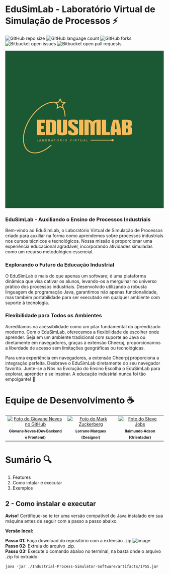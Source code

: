 # EduSimLab - Laboratório Virtual de Simulação de Processos ⚡

![GitHub repo size](https://img.shields.io/github/repo-size/giovaneneves7/Industrial-Process-Simulator-Software?style=for-the-badge)
![GitHub language count](https://img.shields.io/github/languages/count/giovaneneves7/Industrial-Process-Simulator-Software?style=for-the-badge)
![GitHub forks](https://img.shields.io/github/forks/giovaneneves7/Industrial-Process-Simulator-Software?style=for-the-badge)
![Bitbucket open issues](https://img.shields.io/bitbucket/issues/giovaneneves7/Industrial-Process-Simulator-Software?style=for-the-badge)
![Bitbucket open pull requests](https://img.shields.io/bitbucket/pr-raw/giovaneneves7/Industrial-Process-Simulator-Software?style=for-the-badge)

<img src="https://github.com/giovaneneves7/Industrial-Process-Simulator-Software/blob/main/src/main/resources/images/logo.jpg" alt="Exemplo imagem" width="800" height="500">


### EduSimLab - Auxiliando o Ensino de Processos Industriais
Bem-vindo ao EduSimLab, o Laboratório Virtual de Simulação de Processos criado para auxiliar na forma como aprendemos sobre processos industriais nos cursos técnicos e tecnológicos. Nossa missão é proporcionar uma experiência educacional agradável, incorporando atividades simuladas como um recurso metodológico essencial.

### Explorando o Futuro da Educação Industrial
O EduSimLab é mais do que apenas um software; é uma plataforma dinâmica que visa cativar os alunos, levando-os a mergulhar no universo prático dos processos industriais. Desenvolvido utilizando a robusta linguagem de programação Java, garantimos não apenas funcionalidade, mas também portabilidade para ser executado em qualquer ambiente com suporte à tecnologia.

### Flexibilidade para Todos os Ambientes
Acreditamos na acessibilidade como um pilar fundamental do aprendizado moderno. Com o EduSimLab, oferecemos a flexibilidade de escolher onde aprender. Seja em um ambiente tradicional com suporte ao Java ou diretamente em navegadores, graças à extensão Cheerpj, proporcionamos a liberdade de acesso sem limitações geográficas ou tecnológicas.

Para uma experiência em navegadores, a extensão Cheerpj proporciona a integração perfeita. Desbrave o EduSimLab diretamente do seu navegador favorito.
Junte-se a Nós na Evolução do Ensino
Escolha o EduSimLab para explorar, aprender e se inspirar. A educação industrial nunca foi tão empolgante! 🚀

# Equipe de Desenvolvimento ☕️

<table>
  <tr>
    <td align="center">
      <a href="#" title="defina o titulo do link">
        <img src="https://avatars.githubusercontent.com/u/123518676?v=4" width="100px;" alt="Foto do Giovane Neves no GitHub"/><br>
        <sub>
          <b>Giovane Neves (Dev Backend e Frontend)</b>
        </sub>
      </a>
    </td>
    <td align="center">
      <a href="#" title="defina o titulo do link">
        <img src="https://cdn-icons-png.flaticon.com/512/9187/9187604.png" width="100px;" alt="Foto do Mark Zuckerberg"/><br>
        <sub>
          <b>Lorrane Marques (Designer)</b>
        </sub>
      </a>
    </td>
    <td align="center">
      <a href="#" title="defina o titulo do link">
        <img src="https://cdn-icons-png.flaticon.com/512/9187/9187604.png" width="100px;" alt="Foto do Steve Jobs"/><br>
        <sub>
          <b>Raimundo Adson (Orientador)</b>
        </sub>
      </a>
    </td>
  </tr>
</table>

# Sumário 🔍
1. Features
2. Como intalar e executar
3. Exemplos

## 2 - Como instalar e executar

**Aviso!** Certifique-se te ter uma versão compatível do Java instalado em sua máquina antes de seguir com a passo a passo abaixo.

**Versão local:**

**Passo 01:** Faça download do repositório com a extensão .zip
![image](https://github.com/giovaneneves7/Industrial-Process-Simulator-Software/assets/123518676/52321d63-da3b-41d2-82a9-ba0ad3d13add)
**Passo 02:** Extraia do arquivo .zip. <br>
**Passo 03:** Execute o comando abaixo no terminal, na basta onde o arquivo .zip foi extraído:
```
java -jar ./Industrial-Process-Simulator-Software/artifacts/IPSS.jar
```

